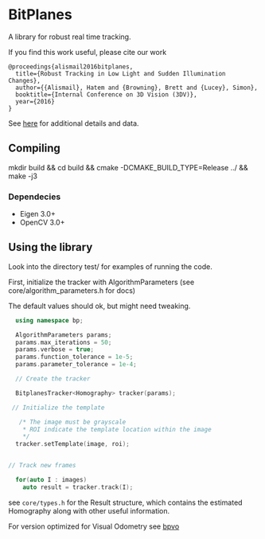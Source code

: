 # BitPlanes
A library for robust real time tracking.

If you find this work useful, please cite our work
```
@proceedings{alismail2016bitplanes,
  title={Robust Tracking in Low Light and Sudden Illumination Changes},
  author={{Alismail}, Hatem and {Browning}, Brett and {Lucey}, Simon},
  booktitle={Internal Conference on 3D Vision (3DV)},
  year={2016}
}
```

[bitplanes]: http://www.cs.cmu.edu/~halismai/bitplanes/
See [here][bitplanes] for additional details and data.

## Compiling

mkdir build && cd build && cmake -DCMAKE_BUILD_TYPE=Release ../ && make -j3

### Dependecies
- Eigen 3.0+
- OpenCV 3.0+

## Using the library

Look into the directory test/ for examples of running the code.

First, initialize the tracker with AlgorithmParameters (see
core/algorithm_parameters.h for docs)

The default values should ok, but might need tweaking.

```cpp
  using namespace bp;

  AlgorithmParameters params;
  params.max_iterations = 50;
  params.verbose = true;
  params.function_tolerance = 1e-5;
  params.parameter_tolerance = 1e-4;

  // Create the tracker

  BitplanesTracker<Homography> tracker(params);

 // Initialize the template

   /* The image must be grayscale
    * ROI indicate the template location within the image
    */
  tracker.setTemplate(image, roi);


// Track new frames

  for(auto I : images)
    auto result = tracker.track(I);
```

see `core/types.h` for the Result structure, which contains the estimated
Homography along with other useful information.


[bpvo]: https://github.com/halismai/bpvo
For version optimized for Visual Odometry see [bpvo][bpvo]

